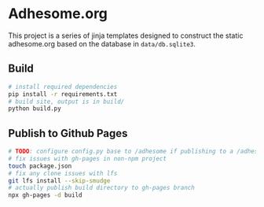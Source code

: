 # Adhesome.org

This project is a series of jinja templates designed to construct the static adhesome.org based on the database in `data/db.sqlite3`.

## Build

```bash
# install required dependencies
pip install -r requirements.txt
# build site, output is in build/
python build.py
```

## Publish to Github Pages

```bash
# TODO: configure config.py base to /adhesome if publishing to a /adhesome subdirectory
# fix issues with gh-pages in non-npm project
touch package.json
# fix any clone issues with lfs
git lfs install --skip-smudge
# actually publish build directory to gh-pages branch
npx gh-pages -d build
```
